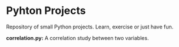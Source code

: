# Pyhton Projects
Repository of small Python projects. Learn, exercise or just have fun.


**correlation.py:** A correlation study between two variables.